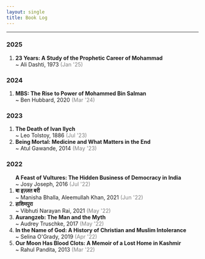 ```yaml
---
layout: single
title: Book Log
---
```


<hr>
<h3>2025</h3>

<ol>
<li>
  <div><b>23 Years: A Study of the Prophetic Career of Mohammad</b></div>
  <div>~ Ali Dashti, 1973 <span style='color:gray'>(Jan '25)</span></div>
  
  
</li>
</ol>

<h3>2024</h3>

<ol>
<li>
  <div><b>MBS: The Rise to Power of Mohammed Bin Salman</b></div>
  <div>~ Ben Hubbard, 2020 <span style='color:gray'>(Mar '24)</span></div>
</li>
</ol>


<h3>2023</h3>

<ol>
<li>
  <div><b>The Death of Ivan Ilych</b></div>
  <div>~ Leo Tolstoy, 1886 <span style='color:gray'>(Jul '23)</span></div>
</li>
  <li>
  <div><b>Being Mortal: Medicine and What Matters in the End</b></div>
  <div>~ Atul Gawande, 2014 <span style='color:gray'>(May '23)</span></div>
</li>
</ol>

<h3>2022</h3>
<ol
<li>
  <div><b>A Feast of Vultures: The Hidden Business of Democracy in India</b></div>
  <div>~ Josy Joseph, 2016 <span style='color:gray'>(Jul '22)</span></div>
</li>

  <li>
  <div><b>बा इज़्ज़त बरी </b></div>
  <div>~ Manisha Bhalla, Aleemullah Khan, 2021 <span style='color:gray'>(Jun '22)</span></div>
</li>

<li>
  <div><b>हाशिमपुरा </b></div>
  <div>~ Vibhuti Narayan Rai, 2021 <span style='color:gray'>(May '22)</span></div>
</li>

<li>
  <div><b>Aurangzeb: The Man and the Myth </b></div>
  <div>~ Audrey Truschke, 2017 <span style='color:gray'>(May '22)</span></div>
</li>



<li>
  <div><b>In the Name of God: A History of Christian and Muslim Intolerance </b></div>
  <div>~ Selina O'Grady, 2019 <span style='color:gray'>(Apr '22)</span></div>
</li>


<li>
  <div><b>Our Moon Has Blood Clots: A Memoir of a Lost Home in Kashmir </b></div>
  <div>~ Rahul Pandita, 2013 <span style='color:gray'>(Mar '22)</span></div>
</li>


</ol>
